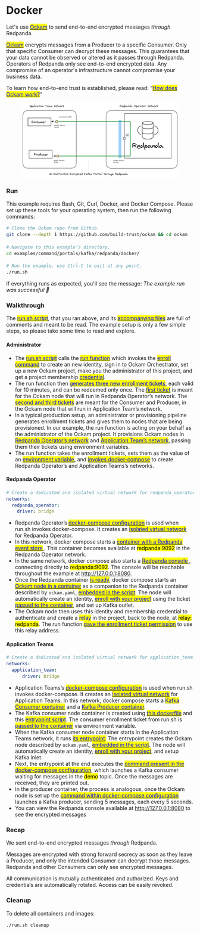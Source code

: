 # Docker

Let's use [<mark style="color:blue;">Ockam</mark>](../../../) to send end-to-end encrypted messages _through_ Redpanda.

[<mark style="color:blue;">Ockam</mark>](../../../) encrypts messages from a Producer to a specific Consumer. Only that specific Consumer can decrypt these messages. This guarantees that your data cannot be observed or altered as it passes through Redpanda. Operators of Redpanda only see end-to-end encrypted data. Any compromise of an operator's infrastructure cannot compromise your business data.

To learn how end-to-end trust is established, please read: “[<mark style="color:blue;">How does Ockam work?</mark>](../../../how-does-ockam-work.md)”

<figure><img src="../../../.gitbook/assets/redpanda_docker.png" alt=""><figcaption></figcaption></figure>

### Run

This example requires Bash, Git, Curl, Docker, and Docker Compose. Please set up these tools for your operating system, then run the following commands:

```bash
# Clone the Ockam repo from Github.
git clone --depth 1 https://github.com/build-trust/ockam && cd ockam

# Navigate to this example’s directory.
cd examples/command/portals/kafka/redpanda/docker/

# Run the example, use Ctrl-C to exit at any point.
./run.sh
```

If everything runs as expected, you'll see the message: _The example run was successful 🥳_

### Walkthrough

The [<mark style="color:blue;">run.sh script</mark>](https://github.com/build-trust/ockam/blob/develop/examples/command/portals/kafka/redpanda/docker/run.sh), that you ran above, and its [<mark style="color:blue;">accompanying files</mark>](https://github.com/build-trust/ockam/blob/develop/examples/command/portals/kafka/redpanda/docker) are full of comments and meant to be read. The example setup is only a few simple steps, so please take some time to read and explore.

#### Administrator

* The [<mark style="color:blue;">run.sh script</mark>](https://github.com/build-trust/ockam/blob/develop/examples/command/portals/kafka/redpanda/docker/run.sh) calls the [<mark style="color:blue;">run function</mark>](https://github.com/build-trust/ockam/blob/develop/examples/command/portals/kafka/redpanda/docker/run.sh#L15) which invokes the [<mark style="color:blue;">enroll command</mark>](https://github.com/build-trust/ockam/blob/develop/examples/command/portals/kafka/redpanda/docker/run.sh#L29) to create an new identity, sign in to Ockam Orchestrator, set up a new Ockam project, make you the administrator of this project, and get a project membership [<mark style="color:blue;">credential</mark>](../../../reference/protocols/identities.md#credentials).
* The run function then [<mark style="color:blue;">generates three new enrollment tickets</mark>](https://github.com/build-trust/ockam/blob/develop/examples/command/portals/kafka/redpanda/docker/run.sh#L31-L46), each valid for 10 minutes, and can be redeemed only once. The [<mark style="color:blue;">first ticket</mark>](https://github.com/build-trust/ockam/blob/develop/examples/command/portals/kafka/redpanda/docker/run.sh#L30-L39) is meant for the Ockam node that will run in Redpanda Operator’s network. The [<mark style="color:blue;">second and third tickets</mark>](https://github.com/build-trust/ockam/blob/develop/examples/command/portals/kafka/redpanda/docker/run.sh#L41-L48) are meant for the Consumer and Producer, in the Ockam node that will run in Application Team’s network.
* In a typical production setup, an administrator or provisioning pipeline generates enrollment tickets and gives them to nodes that are being provisioned. In our example, the run function is acting on your behalf as the administrator of the Ockam project. It provisions Ockam nodes in [<mark style="color:blue;">Redpanda Operator’s network</mark>](https://github.com/build-trust/ockam/blob/develop/examples/command/portals/kafka/redpanda/docker/run.sh#L53C31-L53C73) and [<mark style="color:blue;">Application Team’s network</mark>](https://github.com/build-trust/ockam/blob/develop/examples/command/portals/kafka/redpanda/docker/run.sh#L60C33-L60C158), passing them their tickets using environment variables.
* The run function takes the enrollment tickets, sets them as the value of an [<mark style="color:blue;">environment variable</mark>](https://github.com/build-trust/ockam/blob/develop/examples/command/portals/kafka/redpanda/docker/run.sh#L53C36-L53C53), and [<mark style="color:blue;">invokes docker-compose</mark>](https://github.com/build-trust/ockam/blob/develop/examples/command/portals/kafka/redpanda/docker/run.sh#L48-L60) to create Redpanda Operator’s and Application Teams’s networks.

#### Redpanda Operator

```yaml
# Create a dedicated and isolated virtual network for redpanda_operator.
networks:
  redpanda_operator:
    driver: bridge
```

* Redpanda Operator’s [<mark style="color:blue;">docker-compose configuration</mark>](https://github.com/build-trust/ockam/blob/develop/examples/command/portals/kafka/redpanda/docker/redpanda\_operator/docker-compose.yml) is used when run.sh invokes docker-compose. It creates an [<mark style="color:blue;">isolated virtual network</mark>](https://github.com/build-trust/ockam/blob/develop/examples/command/portals/kafka/redpanda/docker/redpanda\_operator/docker-compose.yml#L3-L5) for Redpanda Operator.
* In this network, docker compose starts a [<mark style="color:blue;">container with a Redpanda event store</mark> ](https://github.com/build-trust/ockam/blob/develop/examples/command/portals/kafka/redpanda/docker/redpanda\_operator/docker-compose.yml#L20-L55). This container becomes available at <mark style="background-color:yellow;">redpanda:9092</mark> in the Redpanda Operator network.
* In the same network, docker compose also starts a [<mark style="color:blue;">Redpanda console</mark> ](https://github.com/build-trust/ockam/blob/develop/examples/command/portals/kafka/redpanda/docker/redpanda\_operator/docker-compose.yml#L56-L78), connecting directly to <mark style="background-color:yellow;">redpanda:9092</mark>. The console will be reachable throughout the example at http://127.0.0.1:8080.
* Once the Redpanda container [<mark style="color:blue;">is ready</mark>](https://github.com/build-trust/ockam/blob/develop/examples/command/portals/kafka/redpanda/docker/redpanda\_operator/docker-compose.yml#L12C5-L12C27), docker compose starts an [<mark style="color:blue;">Ockam node in a container</mark>](https://github.com/build-trust/ockam/blob/develop/examples/command/portals/kafka/redpanda/docker/redpanda\_operator/docker-compose.yml#L11-L19) as a companion to the Redpanda container described by `ockam.yaml`, [<mark style="color:blue;">embedded in the script</mark>](https://github.com/build-trust/ockam/blob/develop/examples/command/portals/kafka/redpanda/docker/redpanda_operator/run_ockam.sh#L7-L17). The node will automatically create an identity, [<mark style="color:blue;">enroll with your project</mark>](https://github.com/build-trust/ockam/blob/develop/examples/command/portals/kafka/redpanda/docker/application\_team/run\_ockam.sh#L6-L15) using the ticket [<mark style="color:blue;">passed to the container</mark>](https://github.com/build-trust/ockam/blob/develop/examples/command/portals/kafka/redpanda/docker/redpanda\_operator/docker-compose.yml#L17), and set up Kafka outlet.
* The Ockam node then uses this identity and membership credential to authenticate and create a <mark style="color:blue;">relay</mark> in the project, back to the node, at <mark style="background-color:yellow;">relay: redpanda</mark>. The run function [<mark style="color:blue;">gave the enrollment ticket permission</mark>](https://github.com/build-trust/ockam/blob/develop/examples/command/portals/kafka/redpanda/docker/run.sh#L38C86-L38C102) to use this relay address.

#### Application Teams

```yaml
# Create a dedicated and isolated virtual network for application_team.
networks:
  application_team:
      driver: bridge
```

* Application Teams’s [<mark style="color:blue;">docker-compose configuration</mark>](https://github.com/build-trust/ockam/blob/develop/examples/command/portals/kafka/redpanda/docker/application\_team/docker-compose.yml) is used when run.sh invokes docker-compose. It creates an [<mark style="color:blue;">isolated virtual network</mark>](https://github.com/build-trust/ockam/blob/develop/examples/command/portals/kafka/redpanda/docker/application\_team/docker-compose.yml#L3-L5) for Application Teams. In this network, docker compose starts a [<mark style="color:blue;">Kafka Consumer container</mark>](https://github.com/build-trust/ockam/blob/develop/examples/command/portals/kafka/redpanda/docker/application_team/docker-compose.yml#L7-L42) and a [<mark style="color:blue;">Kafka Producer container</mark>](https://github.com/build-trust/ockam/blob/develop/examples/command/portals/kafka/redpanda/docker/application_team/docker-compose.yml#L43-L63).
* The Kafka consumer node container is created using [<mark style="color:blue;">this dockerfile</mark>](https://github.com/build-trust/ockam/blob/develop/examples/command/portals/kafka/redpanda/docker/application\_team/kafka\_client.dockerfile) and this [<mark style="color:blue;">entrypoint script</mark>](https://github.com/build-trust/ockam/blob/develop/examples/command/portals/kafka/redpanda/docker/application\_team/run\_ockam.sh). The consumer enrollment ticket from run.sh is [<mark style="color:blue;">passed to the container</mark>](https://github.com/build-trust/ockam/blob/develop/examples/command/portals/kafka/redpanda/docker/application_team/docker-compose.yml#L16) via environment variable.
* When the Kafka consumer node container starts in the Application Teams network, it runs [<mark style="color:blue;">its entrypoint</mark>](https://github.com/build-trust/ockam/blob/develop/examples/command/portals/kafka/redpanda/docker/application\_team/run\_ockam.sh)<mark style="color:blue;">.</mark> The entrypoint creates the Ockam node described by `ockam.yaml`, [<mark style="color:blue;">embedded in the script</mark>](https://github.com/build-trust/ockam/blob/develop/examples/command/portals/kafka/redpanda/docker/application_team/run_ockam.sh#L7-L15). The node will automatically create an identity, [<mark style="color:blue;">enroll with your project</mark>](https://github.com/build-trust/ockam/blob/develop/examples/command/portals/kafka/redpanda/docker/application\_team/run\_ockam.sh#L6-L15), and setup Kafka inlet.
* Next, the entrypoint at the end executes the [<mark style="color:blue;">command present in the docker-compose configuration</mark>](https://github.com/build-trust/ockam/blob/develop/examples/command/portals/kafka/redpanda/docker/application_team/docker-compose.yml#L19-L42), which launches a Kafka consumer waiting for messages in the <mark style="background-color:yellow;">demo</mark> topic. Once the messages are received, they are printed out.
* In the producer container, the process is analogous, once the Ockam node is set up the [<mark style="color:blue;">command within docker-compose configuration</mark>](https://github.com/build-trust/ockam/blob/develop/examples/command/portals/kafka/redpanda/docker/application_team/docker-compose.yml#L52-L63) launches a Kafka producer, sending 5 messages, each every 5 seconds.
* You can view the Redpanda console available at http://127.0.0.1:8080 to see the encrypted messages

### Recap

We sent end-to-end encrypted messages _through_ Redpanda.

Messages are encrypted with strong forward secrecy as soon as they leave a Producer, and only the intended Consumer can decrypt those messages. Redpanda and other Consumers can only see encrypted messages.

All communication is mutually authenticated and authorized. Keys and credentials are automatically rotated. Access can be easily revoked.

### Cleanup

To delete all containers and images:

```sh
./run.sh cleanup
```
